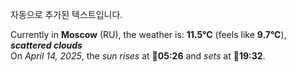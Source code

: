
자동으로 추가된 텍스트입니다.

<!--START_SECTION:weather:moscow-->
Currently in **Moscow** (RU), the weather is: **11.5°C** (feels like **9.7°C**), ***scattered clouds***<br/>
On *April 14, 2025*, the *sun rises* at 🌅**05:26** and *sets* at 🌇**19:32**.
<!--END_SECTION:weather-->

